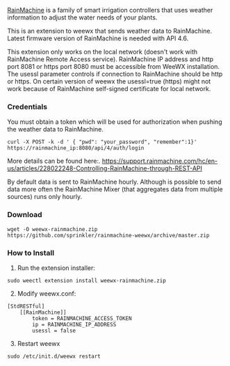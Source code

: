 [RainMachine](https://rainmachine.com) is a family of smart irrigation controllers that uses weather information 
to adjust the water needs of your plants.


This is an extension to weewx that sends weather data to RainMachine. 
Latest firmware version of RainMachine is needed with API 4.6.

This extension only works on the local network (doesn't work with RainMachine 
Remote Access service). RainMachine IP address and http port 8081 or https port 8080 must be 
accessible from WeeWX installation. The usessl parameter controls if connection to RainMachine should be
http or https. On certain version of weewx the usessl=true (https) might not work because of RainMachine self-signed certificate for local network.

### Credentials

You must obtain a token which will be used for authorization when pushing the weather data to RainMachine.

```
curl -X POST -k -d ' { "pwd": "your_password", "remember":1}' https://rainmachine_ip:8080/api/4/auth/login
```

More details can be found here:.
https://support.rainmachine.com/hc/en-us/articles/228022248-Controlling-RainMachine-through-REST-API

By default data is sent to RainMachine hourly. Although is possible to send data more often the
RainMachine Mixer (that aggregates data from multiple sources) runs only hourly.

### Download

```
wget -O weewx-rainmachine.zip https://github.com/sprinkler/rainmachine-weewx/archive/master.zip
```

### How to Install

1.  Run the extension installer:

```
sudo weectl extension install weewx-rainmachine.zip
```

2.  Modify weewx.conf:

```
[StdRESTful]
    [[RainMachine]]
        token = RAINMACHINE_ACCESS_TOKEN
        ip = RAINMACHINE_IP_ADDRESS
        usessl = false

```

3.  Restart weewx

```
sudo /etc/init.d/weewx restart
```
